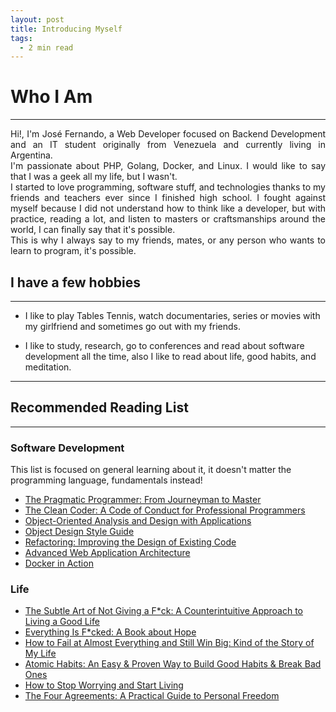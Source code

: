 ```yaml
---
layout: post
title: Introducing Myself
tags:
  - 2 min read
---
```


# Who I Am
---

<div style="text-align: justify">
Hi!, I'm José Fernando, a Web Developer focused on Backend Development and an IT student originally from Venezuela and currently living in Argentina.
<br>
I'm passionate about PHP, Golang, Docker, and Linux. I would like to say that I was a geek all my life, but I wasn't.
<br>
I started to love programming, software stuff, and technologies thanks to my friends and teachers ever since I finished high school. I fought against myself because I did not understand how to think like a developer, but with practice, reading a lot, and listen to masters or craftsmanships around the world, I can finally say that it's possible.
<br>
This is why I always say to my friends, mates, or any person who wants to learn to program, it's possible.
</div>

## I have a few hobbies
---
- I like to play Tables Tennis, watch documentaries, series or movies with my girlfriend and sometimes go out with my friends.

- I like to study, research, go to conferences and read about software development all the time, also I like to read about life, good habits, and meditation.

---

## Recommended Reading List
---
### Software Development
This list is focused on general learning about it, it doesn't matter the programming language, fundamentals instead!
- [The Pragmatic Programmer: From Journeyman to Master](https://www.amazon.com/Pragmatic-Programmer-Journeyman-Master/dp/020161622X)
- [The Clean Coder: A Code of Conduct for Professional Programmers](https://www.amazon.com/Clean-Coder-Conduct-Professional-Programmers/dp/0137081073)
- [Object-Oriented Analysis and Design with Applications](https://www.amazon.com/Object-Oriented-Analysis-Design-Applications-3rd/dp/020189551X)
- [Object Design Style Guide](https://www.manning.com/books/object-design-style-guide?a_aid=object-design&a_bid=4e089b42)
- [Refactoring: Improving the Design of Existing Code](https://www.amazon.com/gp/product/0134757599?ie=UTF8&tag=martinfowlerc-20&linkCode=as2&camp=1789&creative=9325&creativeASIN=0134757599)
- [Advanced Web Application Architecture](https://leanpub.com/web-application-architecture/)
- [Docker in Action](https://www.manning.com/books/docker-in-action)

### Life
-  [The Subtle Art of Not Giving a F*ck: A Counterintuitive Approach to Living a Good Life](https://www.amazon.com/Subtle-Art-Not-Giving-Counterintuitive/dp/0062457713)
-  [Everything Is F*cked: A Book about Hope](https://www.amazon.com/Untitled-Mark-Manson/dp/0062888439)
-  [How to Fail at Almost Everything and Still Win Big: Kind of the Story of My Life](https://www.amazon.com/How-Fail-Almost-Everything-Still-ebook/dp/B00COOFBA4)
-  [Atomic Habits: An Easy & Proven Way to Build Good Habits & Break Bad Ones](https://www.amazon.com/Atomic-Habits-Proven-Build-Break/dp/0735211299)
-  [How to Stop Worrying and Start Living](https://www.amazon.com/How-Stop-Worrying-Start-Living/dp/0671733354)
-  [The Four Agreements: A Practical Guide to Personal Freedom](https://www.amazon.com/Four-Agreements-Practical-Personal-Freedom/dp/1878424319)
